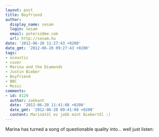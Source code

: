 ```yaml
---
layout: post
title: Boyfriend
author:
  display_name: sesam
  login: sesam
  email: petersz@me.com
  url: http://sesam.hu
date: '2012-06-20 11:27:43 +0200'
date_gmt: '2012-06-20 09:27:43 +0200'
tags:
- acoustic
- cover
- Marina and the Diamonds
- Justin Bieber
- Boyfriend
- BBC
- Music
comments:
- id: 8129
  author: zakkant
  date: '2012-06-20 11:41:08 +0200'
  date_gmt: '2012-06-20 09:41:08 +0200'
  content: Marinától ez jobb mint Biebertől :)
---
```


Marina has turned a song of questionable quality into... well just listen:
